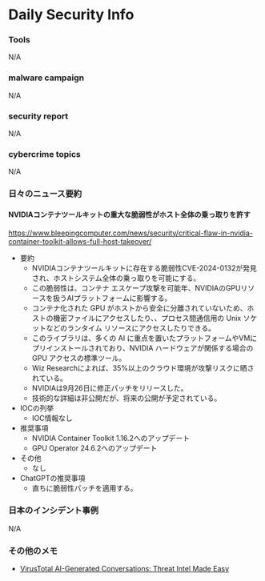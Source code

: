 # Daily Security Info

### Tools
N/A

### malware campaign
N/A

### security report
N/A

### cybercrime topics
N/A

### 日々のニュース要約

#### NVIDIAコンテナツールキットの重大な脆弱性がホスト全体の乗っ取りを許す
https://www.bleepingcomputer.com/news/security/critical-flaw-in-nvidia-container-toolkit-allows-full-host-takeover/

- 要約
    - NVIDIAコンテナツールキットに存在する脆弱性CVE-2024-0132が発見され、ホストシステム全体の乗っ取りを可能にする。
    - この脆弱性は、コンテナ エスケープ攻撃を可能年、NVIDIAのGPUリソースを扱うAIプラットフォームに影響する。
    - コンテナ化された GPU がホストから安全に分離されていないため、ホストの機密ファイルにアクセスしたり、、プロセス間通信用の Unix ソケットなどのランタイム リソースにアクセスしたりできる。
    - このライブラリは、多くの AI に重点を置いたプラットフォームやVMにプリインストールされており、NVIDIA ハードウェアが関係する場合の GPU アクセスの標準ツール。
    - Wiz Researchによれば、35%以上のクラウド環境が攻撃リスクに晒されている。
    - NVIDIAは9月26日に修正パッチをリリースした。
    - 技術的な詳細は非公開だが、将来の公開が予定されている。
- IOCの列挙
    - IOC情報なし
- 推奨事項
    - NVIDIA Container Toolkit 1.16.2へのアップデート
    - GPU Operator 24.6.2へのアップデート
- その他
    - なし
- ChatGPTの推奨事項
    - 直ちに脆弱性パッチを適用する。

### 日本のインシデント事例
N/A

### その他のメモ
- [VirusTotal AI-Generated Conversations: Threat Intel Made Easy](https://blog.virustotal.com/2024/09/virustotal-ai-generated-conversations.html)